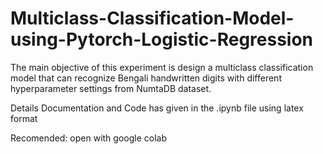 # Multiclass-Classification-Model-using-Pytorch-Logistic-Regression
The main objective of this experiment is design a multiclass classification model that can recognize Bengali handwritten digits with different hyperparameter settings from NumtaDB dataset. 

Details Documentation and Code has given in the .ipynb file using latex format

Recomended: open with google colab
